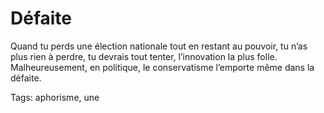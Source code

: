 # Défaite

Quand tu perds une élection nationale tout en restant au pouvoir, tu n’as plus rien à perdre, tu devrais tout tenter, l’innovation la plus folle. Malheureusement, en politique, le conservatisme l’emporte même dans la défaite.

Tags: aphorisme, une
